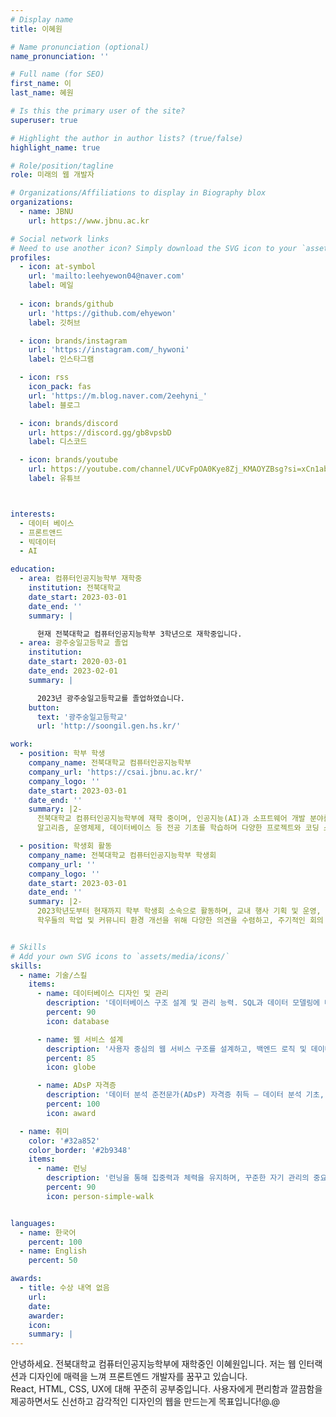 ```yaml
---
# Display name
title: 이혜원

# Name pronunciation (optional)
name_pronunciation: ''

# Full name (for SEO)
first_name: 이
last_name: 혜원

# Is this the primary user of the site?
superuser: true

# Highlight the author in author lists? (true/false)
highlight_name: true

# Role/position/tagline
role: 미래의 웹 개발자

# Organizations/Affiliations to display in Biography blox
organizations:
  - name: JBNU
    url: https://www.jbnu.ac.kr

# Social network links
# Need to use another icon? Simply download the SVG icon to your `assets/media/icons/` folder.
profiles:
  - icon: at-symbol
    url: 'mailto:leehyewon04@naver.com'
    label: 메일
    
  - icon: brands/github
    url: 'https://github.com/ehyewon'
    label: 깃허브

  - icon: brands/instagram
    url: 'https://instagram.com/_hywoni'
    label: 인스타그램

  - icon: rss
    icon_pack: fas
    url: 'https://m.blog.naver.com/2eehyni_'
    label: 블로그

  - icon: brands/discord
    url: https://discord.gg/gb8vpsbD
    label: 디스코드

  - icon: brands/youtube
    url: https://youtube.com/channel/UCvFpOA0Kye8Zj_KMAOYZBsg?si=xCn1ab6CNrYmHEa1
    label: 유튜브



interests:
  - 데이터 베이스
  - 프론트앤드
  - 빅데이터
  - AI

education:
  - area: 컴퓨터인공지능학부 재학중
    institution: 전북대학교
    date_start: 2023-03-01
    date_end: ''
    summary: |

      현재 전북대학교 컴퓨터인공지능학부 3학년으로 재학중입니다.
  - area: 광주숭일고등학교 졸업
    institution:
    date_start: 2020-03-01
    date_end: 2023-02-01
    summary: |

      2023년 광주숭일고등학교를 졸업하였습니다.
    button:
      text: '광주숭일고등학교'
      url: 'http://soongil.gen.hs.kr/'

work:
  - position: 학부 학생
    company_name: 전북대학교 컴퓨터인공지능학부
    company_url: 'https://csai.jbnu.ac.kr/'
    company_logo: ''
    date_start: 2023-03-01
    date_end: ''
    summary: |2-
      전북대학교 컴퓨터인공지능학부에 재학 중이며, 인공지능(AI)과 소프트웨어 개발 분야를 중심으로 학업에 전념하고 있습니다.
      알고리즘, 운영체제, 데이터베이스 등 전공 기초를 학습하며 다양한 프로젝트와 코딩 스터디에 참여하고 있습니다.

  - position: 학생회 활동
    company_name: 전북대학교 컴퓨터인공지능학부 학생회
    company_url: ''
    company_logo: ''
    date_start: 2023-03-01
    date_end: ''
    summary: |2-
      2023학년도부터 현재까지 학부 학생회 소속으로 활동하며, 교내 행사 기획 및 운영, 학과 구성원 간의 교류 증진에 기여하고 있습니다.
      학우들의 학업 및 커뮤니티 환경 개선을 위해 다양한 의견을 수렴하고, 주기적인 회의 및 행사 진행에 참여하고 있습니다.


# Skills
# Add your own SVG icons to `assets/media/icons/`
skills:
  - name: 기술/스킬
    items:
      - name: 데이터베이스 디자인 및 관리
        description: '데이터베이스 구조 설계 및 관리 능력. SQL과 데이터 모델링에 대한 이해를 바탕으로 효율적인 데이터 처리 구조를 구현합니다.'
        percent: 90
        icon: database

      - name: 웹 서비스 설계
        description: '사용자 중심의 웹 서비스 구조를 설계하고, 백엔드 로직 및 데이터 흐름을 효율적으로 구성합니다.'
        percent: 85
        icon: globe

      - name: ADsP 자격증
        description: '데이터 분석 준전문가(ADsP) 자격증 취득 — 데이터 분석 기초, 통계 기법, 분석 프로세스에 대한 이해.'
        percent: 100
        icon: award

  - name: 취미
    color: '#32a852'
    color_border: '#2b9348'
    items:
      - name: 런닝
        description: '런닝을 통해 집중력과 체력을 유지하며, 꾸준한 자기 관리의 중요성을 실천합니다.'
        percent: 90
        icon: person-simple-walk


languages:
  - name: 한국어
    percent: 100
  - name: English
    percent: 50

awards:
  - title: 수상 내역 없음
    url: 
    date: 
    awarder: 
    icon: 
    summary: |
---
```


안녕하세요. 전북대학교 컴퓨터인공지능학부에 재학중인 이혜원입니다.
저는 웹 인터랙션과 디자인에 매력을 느껴 프론트엔드 개발자를 꿈꾸고 있습니다.  
React, HTML, CSS, UX에 대해 꾸준히 공부중입니다. 
사용자에게 편리함과 깔끔함을 제공하면서도 신선하고 감각적인 디자인의 웹을 만드는게 목표입니다!@.@
